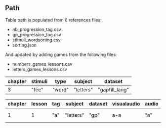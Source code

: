 ## Path

Table path is populated from 6 references files:

- nb_progression_tag.csv
- gp_progression_tag.csv
- stimuli_wordsorting.csv
- sorting.json

And updated by adding games from the following files:

- numbers_games_lessons.csv
- letters_games_lessons.csv


| chapter | stimuli | type  | subject   | dataset       |
|---------|---------|-------|-----------|---------------|
|  3      | "fée"   | "word"| "letters" | "gapfill_lang" |


| chapter | lesson  | tag   | subject   | dataset       |visualaudio|audio|CV | games|
|---------|---------|-------|-----------|---------------|-----------|-----|---|----|
|  1      | 1   | "a"| "letters" | "gp" |a-a|"a"|"a"| ["jellyfish","jellyfish", "crabs" ]

